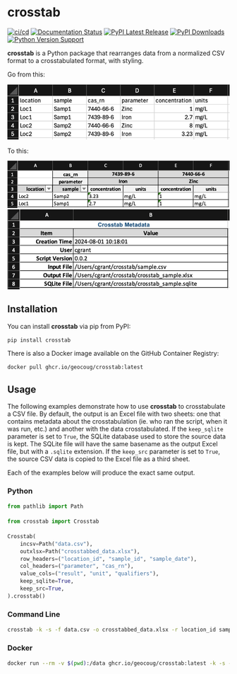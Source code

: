 # crosstab

[![ci/cd](https://github.com/geocoug/crosstab/actions/workflows/ci-cd.yml/badge.svg)](https://github.com/geocoug/crosstab/actions/workflows/ci-cd.yml)
[![Documentation Status](https://readthedocs.org/projects/pg-upsert/badge/?version=latest)](https://pg-upsert.readthedocs.io/en/latest/?badge=latest)
[![PyPI Latest Release](https://img.shields.io/pypi/v/crosstab.svg)](https://pypi.org/project/crosstab/)
[![PyPI Downloads](https://img.shields.io/pypi/dm/crosstab.svg?label=pypi%20downloads)](https://pypi.org/project/crosstab/)
[![Python Version Support](https://img.shields.io/pypi/pyversions/crosstab.svg)](https://pypi.org/project/crosstab/)

**crosstab** is a Python package that rearranges data from a normalized CSV format to a crosstabulated format, with styling.

Go from this:

![Crosstab Input](https://raw.githubusercontent.com/geocoug/crosstab/main/crosstab-input.png)

To this:

![Crosstab Output](https://raw.githubusercontent.com/geocoug/crosstab/main/crosstab-output.png)
![Crosstab Metadata](https://raw.githubusercontent.com/geocoug/crosstab/main/crosstab-metadata.png)

## Installation

You can install **crosstab** via pip from PyPI:

```bash
pip install crosstab
```

There is also a Docker image available on the GitHub Container Registry:

```bash
docker pull ghcr.io/geocoug/crosstab:latest
```

## Usage

The following examples demonstrate how to use **crosstab** to crosstabulate a CSV file. By default, the output is an Excel file with two sheets: one that contains metadata about the crosstabulation (ie. who ran the script, when it was run, etc.) and another with the data crosstabulated. If the `keep_sqlite` parameter is set to `True`, the SQLite database used to store the source data is kept. The SQLite file will have the same basename as the output Excel file, but with a `.sqlite` extension. If the `keep_src` parameter is set to `True`, the source CSV data is copied to the Excel file as a third sheet.

Each of the examples below will produce the exact same output.

### Python

```python
from pathlib import Path

from crosstab import Crosstab

Crosstab(
    incsv=Path("data.csv"),
    outxlsx=Path("crosstabbed_data.xlsx"),
    row_headers=("location_id", "sample_id", "sample_date"),
    col_headers=("parameter", "cas_rn"),
    value_cols=("result", "unit", "qualifiers"),
    keep_sqlite=True,
    keep_src=True,
).crosstab()
```

### Command Line

```bash
crosstab -k -s -f data.csv -o crosstabbed_data.xlsx -r location_id sample_id sample_date -c parameter cas_rn -v result unit qualifiers
```

### Docker

```bash
docker run --rm -v $(pwd):/data ghcr.io/geocoug/crosstab:latest -k -s -f /data/data.csv -o /data/crosstabbed_data.xlsx -r location_id sample_id sample_date -c parameter cas_rn -v result unit qualifiers
```
